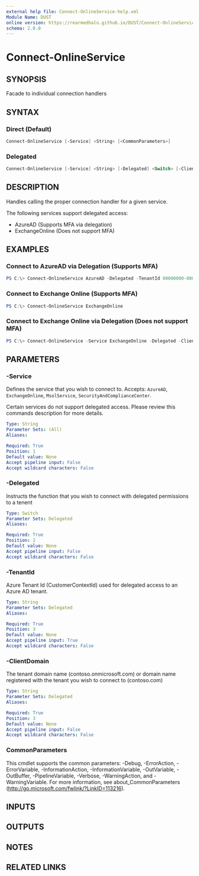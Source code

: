 ```yaml
---
external help file: Connect-OnlineService-help.xml
Module Name: DUST
online version: https://rearmedhalo.github.io/DUST/Connect-OnlineService.html
schema: 2.0.0
---
```


# Connect-OnlineService

## SYNOPSIS
Facade to individual connection handlers

## SYNTAX

### Direct (Default)
```powershell
Connect-OnlineService [-Service] <String> [<CommonParameters>]
```

### Delegated
```powershell
Connect-OnlineService [-Service] <String> [-Delegated] <Switch> [-ClientDomain] <String> [<CommonParameters>]
```

## DESCRIPTION
Handles calling the proper connection handler for a given service.

The following services support delegated access:
- AzureAD (Supports MFA via delegation)
- ExchangeOnline (Does not support MFA)

## EXAMPLES

### Connect to AzureAD via Delegation (Supports MFA)
```powershell
PS C:\> Connect-OnlineService AzureAD -Delegated -TenantId 00000000-0000-0000-0000-000000000000
```

### Connect to Exchange Online (Supports MFA)
```powershell
PS C:\> Connect-OnlineService ExchangeOnline
```

### Connect to Exchange Online via Delegation (Does not support MFA)
```powershell
PS C:\> Connect-OnlineService -Service ExchangeOnline -Delegated -ClientDomain fabrikam.com
```

## PARAMETERS

### -Service
Defines the service that you wish to connect to. Accepts: `AzureAD`, `ExchangeOnline`, `MsolService`, `SecurityAndComplianceCenter`.

Certain services do not support delegated access. Please review this commands description for more details.

```yaml
Type: String
Parameter Sets: (All)
Aliases:

Required: True
Position: 1
Default value: None
Accept pipeline input: False
Accept wildcard characters: False
```

### -Delegated
Instructs the function that you wish to connect with delegated permissions to a tenent

```yaml
Type: Switch
Parameter Sets: Delegated
Aliases:

Required: True
Position: 2
Default value: None
Accept pipeline input: False
Accept wildcard characters: False
```

### -TenantId
Azure Tenant Id (CustomerContextId) used for delegated access to an Azure AD tenant.

```yaml
Type: String
Parameter Sets: Delegated
Aliases:

Required: True
Position: 3
Default value: None
Accept pipeline input: True
Accept wildcard characters: False
```

### -ClientDomain
The tenant domain name (contoso.onmicrosoft.com) or domain name registered with the tenant you wish to connect to (contoso.com)

```yaml
Type: String
Parameter Sets: Delegated
Aliases:

Required: True
Position: 3
Default value: None
Accept pipeline input: False
Accept wildcard characters: False
```

### CommonParameters
This cmdlet supports the common parameters: -Debug, -ErrorAction, -ErrorVariable, -InformationAction, -InformationVariable, -OutVariable, -OutBuffer, -PipelineVariable, -Verbose, -WarningAction, and -WarningVariable. For more information, see about_CommonParameters (http://go.microsoft.com/fwlink/?LinkID=113216).

## INPUTS

## OUTPUTS

## NOTES

## RELATED LINKS

